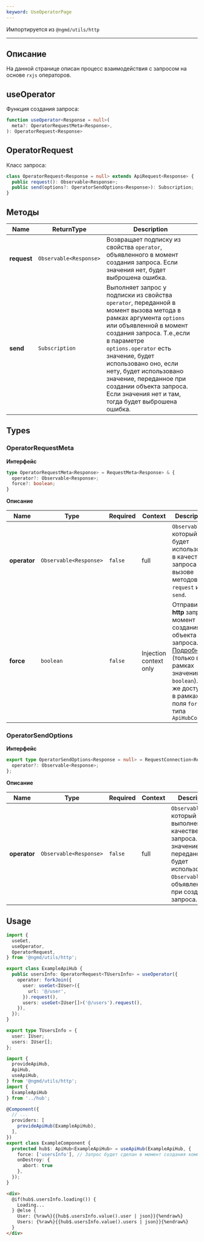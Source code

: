 ```yaml
---
keyword: UseOperatorPage
---
```


Импортируется из `@ngmd/utils/http`

---

## Описание

На данной странице описан процесс взаимодействия с запросом на основе `rxjs` операторов.

## useOperator

Функция создания запроса:

```ts
function useOperator<Response = null>(
  meta?: OperatorRequestMeta<Response>,
): OperatorRequest<Response>
```

## OperatorRequest

Класс запроса:

```ts
class OperatorRequest<Response = null> extends ApiRequest<Response> {
  public request(): Observable<Response>;
  public send(options?: OperatorSendOptions<Response>): Subscription;
}
```

## Методы

| Name | ReturnType | Description |
|----------|----------|----------|
| **request** | `Observable<Response>` | Возвращает подписку из свойства `operator`, объявленного в момент создания запроса. Если значения нет, будет выброшена ошибка. |
| **send** | `Subscription` | Выполняет запрос у подписки из свойства `operator`, переданной в момент вызова метода в рамках аргумента `options` или объявленной в момент создания запроса. Т.е.,если в параметре `options.operator` есть значение, будет использовано оно, если нету, будет использовано значение, переданное при создании объекта запроса. Если значения нет и там, тогда будет выброшена ошибка. |

## Types

### OperatorRequestMeta

**Интерфейс**

```ts
type OperatorRequestMeta<Response> = RequestMeta<Response> & {
  operator?: Observable<Response>;
  force?: boolean;
}
```

**Описание**

| Name | Type | Required | Context | Description |
|----------|----------|----------|----------|----------|
| **operator** | `Observable<Response>` | `false` | <span class="tag" success>full</span> | `Observable`, который будет использован в качестве запроса при вызове методов `request` и `send`. |
| **force** | `boolean` | `false` | <span class="tag" warning>Injection context only</span> | Отправить **http** запрос в момент создания объекта запроса.<br>[Подробности](/http/resources/use-get#force) (только в рамках значения `boolean`). Так же доступно в рамках поля `force` типа `ApiHubConfig` |

### OperatorSendOptions

**Интерфейс**

```ts
export type OperatorSendOptions<Response = null> = RequestConnection<Response> & {
  operator?: Observable<Response>;
};
```

**Описание**

| Name | Type | Required | Context | Description |
|----------|----------|----------|----------|----------|
| **operator** | `Observable<Response>` | `false` | <span class="tag" success>full</span> | `Observable`, который будет выполнен в качестве запроса. Если значение не передано, будет использоваться `Observable`, объявленный при создании запроса. |

## Usage


```ts name="./hub/index.ts" group="usage-api-hub" {8-15}
import {
  useGet,
  useOperator,
  OperatorRequest,
} from '@ngmd/utils/http';

export class ExampleApiHub {
  public usersInfo: OperatorRequest<TUsersInfo> = useOperator({
    operator: forkJoin({
      user: useGet<IUser>({
        url: '@/user',
      }).request(),
      users: useGet<IUser[]>('@/users').request(),
    }),
  });
}

export type TUsersInfo = {
  user: IUser;
  users: IUser[];
};
```

```ts name="example.component.ts" group="usage-api-hub"
import {
  provideApiHub,
  ApiHub,
  useApiHub,
} from '@ngmd/utils/http';
import {
  ExampleApiHub
} from '../hub';

@Component({
  // ...
  providers: [
    provideApiHub(ExampleApiHub),
  ],
})
export class ExampleComponent {
  protected hub$: ApiHub<ExampleApiHub> = useApiHub(ExampleApiHub, {
    force: ['usersInfo'], // Запрос будет сделан в момент создания компонента
    onDestroy: {
      abort: true
    },
  });
}
```

```html name="example.component.html" group="usage-api-hub"
<div>
  @if(hub$.usersInfo.loading()) {
    Loading...
  } @else {
    User: {%raw%}{{hub$.usersInfo.value().user | json}}{%endraw%}
    Users: {%raw%}{{hub$.usersInfo.value().users | json}}{%endraw%}
  }
</div>
```
